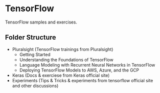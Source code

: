 # TensorFlow
TensorFlow samples and exercises. 

## Folder Structure
- Pluralsight (TensorFlow trainings from Pluralsight)
  - Getting Started
  - Understanding the Foundations of TensorFlow
  - Language Modeling with Recurrent Neural Networks in TensorFlow
  - Deploying TensorFlow Models to AWS, Azure, and the GCP
- Keras (Docs & exerciese from Keras official site)
- Experiments (Tips & Tricks & experiments from tensorflow official site and other discussions)
